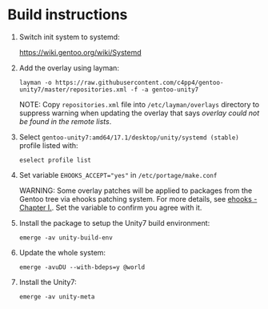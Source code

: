 # Build instructions

1. Switch init system to systemd:

   https://wiki.gentoo.org/wiki/Systemd

2. Add the overlay using layman:

   `layman -o https://raw.githubusercontent.com/c4pp4/gentoo-unity7/master/repositories.xml -f -a gentoo-unity7`

   NOTE: Copy `repositories.xml` file into `/etc/layman/overlays` directory to suppress warning when updating the overlay that says *overlay could not be found in the remote lists*.

3. Select `gentoo-unity7:amd64/17.1/desktop/unity/systemd (stable)` profile listed with:

   `eselect profile list`

5. Set variable `EHOOKS_ACCEPT="yes"` in `/etc/portage/make.conf`

   WARNING: Some overlay patches will be applied to packages from the Gentoo tree via ehooks patching system. For more details, see [ehooks - Chapter I.][ehooks]. Set the variable to confirm you agree with it.

4. Install the package to setup the Unity7 build environment:

   `emerge -av unity-build-env`

5. Update the whole system:

   `emerge -avuDU --with-bdeps=y @world`

6. Install the Unity7:

   `emerge -av unity-meta`

[//]: # (LINKS)
[ehooks]: ehooks.md
